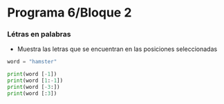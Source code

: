 # Programa 6/Bloque 2
### Létras en palabras
- Muestra las letras que se encuentran en las posiciones seleccionadas
```python
word = "hamster"

print(word [-1])
print(word [1:-1])
print(word [-3:])
print(word [:3])
